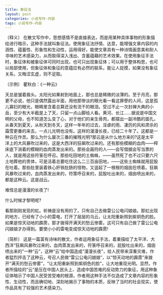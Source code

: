 ```yaml
---
title: 象征法
layout: post
categories: 小说写作-内容
tags: 小说写作-内容
---
```


〔释义〕 在散文写作中，思想感情不是直接表达，而是用某种具体事物的形象描绘进行暗示，这种手法就叫象征法。使用象征法抒情、达意，能增强文章内容的内涵性、蕴蓄性、形象性和生动性，运用得好，能使文章具有一种诗情画意美和耐人寻味的艺术感染力，从而取得深入浅出、含蓄蕴藉的艺术效果。在使用象征手法时，象征体和被象征体可同时出现，也可只出现象征体；可以用于整体构思，也可以局部使用，但象征体和象征的意蕴应有必然的联系，能让人捉摸，如果没有象征关系，又晦涩玄虚，则不足取。

〔示例〕 瞿秋白：《一种云》

天总是皱着眉头。太阳光如果射到地面上，那也总是稀微的淡薄的。至于月亮，那更不必说，他只是偶然露出半面，用他那惨淡的眼光看一看这罪孽的人间，这是孤儿寡妇的眼光，眼睛里含着总算还没有流干的眼泪。受过不止一次封禅大典的小岳，至少有大半截是上了天，只留一点山脚给人看。黄河、长江……据说是中国文明的父母，也不知道怎么变了心，对于他们的亲生骨肉，都摆出一副冷酷的面孔。从春天到夏天，从秋天到冬天，这样一年年的过去，淫虐的雨、凄厉的风和肃杀的霜雪更番的来去，一点儿光明也没有。这样的漫漫长夜，已经二十年了。这都是一种云在作祟。那么为什么屡次三番的摧残光明?那云是从什么地方来的?这是太平洋上的大风暴吹过来的，这是大西洋的狂飙吹过来的。还有那些模糊的血肉——榨床底下淌着的模糊的血肉蒸发出来的。那些会画符的人——会写借据会写当票的人，就是用这些符箓在呼召。那些吃田地的土蜘蛛，——虽然死了也不过只要六尺土地葬他的贵体，可是活着总要吃住这么二三百亩田地，——这些土蜘蛛就用屁股在吐着。那些肚里装着铁心肝铁肚肠的怪物，又竖起了一根根的烟囱在喷着。狂飙风暴吹过来的，血肉蒸发出来的，符策呼召来的，屁股吐出来的，烟囱喷出来的，都是这种云。这是战云。

难怪总是漫漫的长夜了!

什么时候才黎明呢?

看那刚刚发现的虹。祈祷是没有用的了。只有自己去做雷公公电闪娘娘。那虹出现的地方，已经有了小小的雷电，打开了层层的乌云，让太阳重新照到紫铜色的脸。如果是惊天动地的霹雳，那才拨得开满天的愁云惨雾。这可只有自己做了雷公公电闪娘娘才办得到。要使小小的雷电变成惊天动地的霹雳!

〔简析〕 这是一篇富有诗味的散文，作者运用象征手法，着重描绘了太平洋、大西洋“狂飙风暴吹过来的，血肉蒸发出来的，符箓呼召来的，屁股吐出来的，烟囱喷出来的”一种“云”，这种“云”给中国造成“漫漫长夜”，给人民带来深重灾难，作者猛烈抨击了这种云，号召人民做“雷公公电闪娘娘”，以“惊天动地的霹雳”来拨开“满天的愁云惨雾”，“让太阳重新照到紫铜色的脸”，让大地重现光明。显然，作者所描绘的“云”是压在中国人民头上、造成中国苦难的反动势力的象征，用这种象征体暗示了中国人民受苦受难的根源。作者用这种手法不仅造成了文章内容的形象性、生动性，而且确切地、深刻地揭示了事物的本质，反映了当时的社会现实，使作品具有了较强的艺术感染力。 
